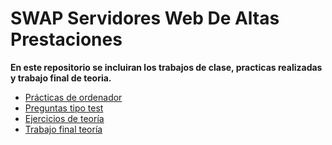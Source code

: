 # SWAP Servidores Web De Altas Prestaciones

**En este repositorio se incluiran los trabajos de clase, practicas realizadas y trabajo final de teoria.**

* [Prácticas de ordenador](practicas_ordenador/README.md)
* [Preguntas tipo test](preguntas_test/README.md)
* [Ejercicios de teoría](trabajos_de_clase/README.md)
* [Trabajo final teoría]()